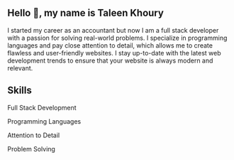 ## Hello 👋, my name is Taleen Khoury

I started my career as an accountant but now I am a full stack developer with a passion for solving real-world problems. I specialize in programming languages and pay close attention to detail, which allows me to create flawless and user-friendly websites. I stay up-to-date with the latest web development trends to ensure that your website is always modern and relevant.

## Skills
Full Stack Development

Programming Languages

Attention to Detail

Problem Solving


